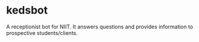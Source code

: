 # kedsbot
A receptionist bot for NIIT. It answers questions and provides information to prospective students/clients.
